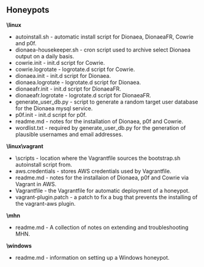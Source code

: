 ## Honeypots

**\linux**  
- autoinstall.sh - automatic install script for Dionaea, DionaeaFR, Cowrie and p0f.  
- dionaea-housekeeper.sh - cron script used to archive select Dionaea output on a daily basis.  
- cowrie.init - init.d script for Cowrie.  
- cowrie.logrotate - logrotate.d script for Cowrie.  
- dionaea.init - init.d script for Dionaea.  
- dionaea.logrotate - logrotate.d script for Dionaea.  
- dionaeafr.init - init.d script for DionaeaFR.  
- dionaeafr.logrotate - logrotate.d script for DionaeaFR.  
- generate_user_db.py - script to generate a random target user database for the Dionaea mysql service.  
- p0f.init - init.d script for p0f.  
- readme.md - notes for the installation of Dionaea, p0f and Cowrie.  
- wordlist.txt - required by generate_user_db.py for the generation of plausible usernames and email addresses.  

**\linux\vagrant**  
- \scripts - location where the Vagrantfile sources the bootstrap.sh autoinstall script from.  
- aws.credentials - stores AWS credentials used by Vagrantfile.  
- readme.md - notes for the installaion of Dionaea, p0f and Cowrie via Vagrant in AWS.  
- Vagrantfile - the Vagrantfile for automatic deployment of a honeypot.  
- vagrant-plugin.patch - a patch to fix a bug that prevents the installing of the vagrant-aws plugin.  

**\mhn**  
- readme.md - A collection of notes on extending and troubleshooting MHN.  

**\windows**
- readme.md - information on setting up a Windows honeypot.  